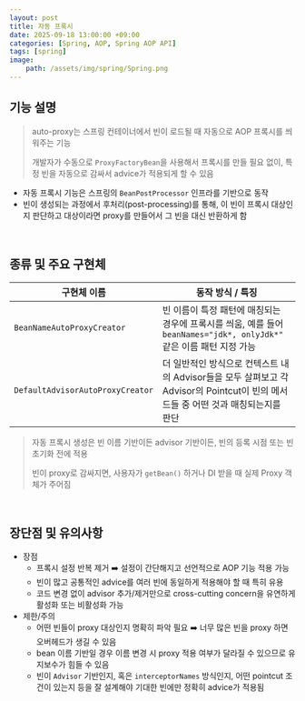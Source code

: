 ```yaml
---
layout: post
title: 자동 프록시
date: 2025-09-18 13:00:00 +09:00
categories: [Spring, AOP, Spring AOP API]
tags: [spring]
image:
    path: /assets/img/spring/Spring.png
---
```


## 기능 설명

> auto-proxy는 스프링 컨테이너에서 빈이 로드될 때 자동으로 AOP 프록시를 씌워주는 기능
> 
> 개발자가 수동으로 `ProxyFactoryBean`을 사용해서 프록시를 만들 필요 없이, 특정 빈을 자동으로 감싸서 advice가 적용되게 할 수 있음

- 자동 프록시 기능은 스프링의 `BeanPostProcessor` 인프라를 기반으로 동작
- 빈이 생성되는 과정에서 후처리(post-processing)를 통해, 이 빈이 프록시 대상인지 판단하고 대상이라면 proxy를 만들어서 그 빈을 대신 반환하게 함

<br>

## 종류 및 주요 구현체

| 구현체 이름 | 동작 방식 / 특징 |
|-|-|
| `BeanNameAutoProxyCreator` | 빈 이름이 특정 패턴에 매칭되는 경우에 프록시를 씌움, 예를 들어 `beanNames="jdk*, onlyJdk*"` 같은 이름 패턴 지정 가능 |
| `DefaultAdvisorAutoProxyCreator` | 더 일반적인 방식으로 컨텍스트 내의 Advisor들을 모두 살펴보고 각 Advisor의 Pointcut이 빈의 메서드들 중 어떤 것과 매칭되는지를 판단 |

> 자동 프록시 생성은 빈 이름 기반이든 advisor 기반이든, 빈의 등록 시점 또는 빈 초기화 전에 적용
>
> 빈이 proxy로 감싸지면, 사용자가 `getBean()` 하거나 DI 받을 때 실제 Proxy 객체가 주어짐

<br>

## 장단점 및 유의사항

- 장점
  - 프록시 설정 반복 제거 ➡️ 설정이 간단해지고 선언적으로 AOP 기능 적용 가능
  - 빈이 많고 공통적인 advice를 여러 빈에 동일하게 적용해야 할 때 특히 유용
  - 코드 변경 없이 advisor 추가/제거만으로 cross-cutting concern을 유연하게 활성화 또는 비활성화 가능
- 제한/주의
  - 어떤 빈들이 proxy 대상인지 명확히 파악 필요 ➡️ 너무 많은 빈을 proxy 하면 오버헤드가 생길 수 있음
  - bean 이름 기반일 경우 이름 변경 시 proxy 적용 여부가 달라질 수 있으므로 유지보수가 힘들 수 있음
  - 빈이 `Advisor` 기반인지, 혹은 `interceptorNames` 방식인지, 어떤 pointcut 조건이 있는지 등을 잘 설계해야 기대한 빈에만 정확히 advice가 적용됨

<br>